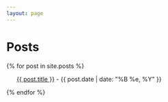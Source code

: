 ```yaml
---
layout: page
---
```


<h1>Posts</h1>

{% for post in site.posts %}
<ul class="posts">
  <a href="{{post.url}}">{{ post.title }}</a> - {{ post.date | date: "%B %e, %Y" }}
</ul>
{% endfor %}
